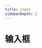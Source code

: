 ```yaml
---
title: input
sidebarDepth: 2
---
```


# 输入框


<ClientOnly>
    <input-demo-1></input-demo-1>
    <input-demo-2></input-demo-2>
</ClientOnly>

